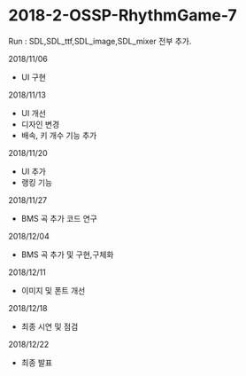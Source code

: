 # 2018-2-OSSP-RhythmGame-7

Run : SDL,SDL_ttf,SDL_image,SDL_mixer 전부 추가.

2018/11/06
- UI 구현

2018/11/13
- UI 개선
- 디자인 변경
- 배속, 키 개수 기능 추가

2018/11/20
- UI 추가
- 랭킹 기능

2018/11/27
- BMS 곡 추가 코드 연구

2018/12/04 
- BMS 곡 추가 및 구현,구체화

2018/12/11
- 이미지 및 폰트 개선

2018/12/18
- 최종 시연 및 점검

2018/12/22
- 최종 발표
